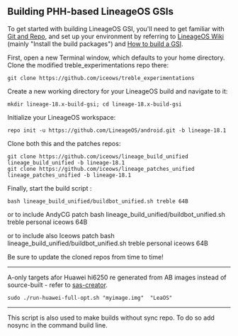 
## Building PHH-based LineageOS GSIs ##

To get started with building LineageOS GSI, you'll need to get familiar with [Git and Repo](https://source.android.com/source/using-repo.html), and set up your environment by referring to [LineageOS Wiki](https://wiki.lineageos.org/devices/redfin/build) (mainly "Install the build packages") and [How to build a GSI](https://github.com/phhusson/treble_experimentations/wiki/How-to-build-a-GSI%3F).

First, open a new Terminal window, which defaults to your home directory.  Clone the modified treble_experimentations repo there:

    git clone https://github.com/iceows/treble_experimentations

Create a new working directory for your LineageOS build and navigate to it:

    mkdir lineage-18.x-build-gsi; cd lineage-18.x-build-gsi

Initialize your LineageOS workspace:

    repo init -u https://github.com/LineageOS/android.git -b lineage-18.1

Clone both this and the patches repos:

    git clone https://github.com/iceows/lineage_build_unified lineage_build_unified -b lineage-18.1
    git clone https://github.com/iceows/lineage_patches_unified lineage_patches_unified -b lineage-18.1

Finally, start the build script :

    bash lineage_build_unified/buildbot_unified.sh treble 64B
    
or to include AndyCG patch
    bash lineage_build_unified/buildbot_unified.sh treble personal iceows 64B

or to include also Iceows patch
    bash lineage_build_unified/buildbot_unified.sh treble personal iceows 64B

Be sure to update the cloned repos from time to time!

---

A-only targets afor Huawei hi6250 re generated from AB images instead of source-built - refer to [sas-creator](https://github.com/iceows/huawei-creator).

	sudo ./run-huawei-full-opt.sh "myimage.img"  "LeaOS" 

---

This script is also used to make builds without sync repo. To do so add nosync in the command build line.
